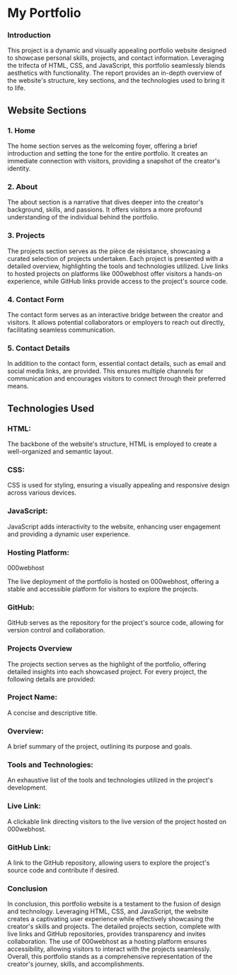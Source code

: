 # My Portfolio
<h3>Introduction</h3>
<p>This project is a dynamic and visually appealing portfolio website designed to showcase personal skills, projects, and contact information. Leveraging the trifecta of HTML, CSS, and JavaScript, this portfolio seamlessly blends aesthetics with functionality. The report provides an in-depth overview of the website's structure, key sections, and the technologies used to bring it to life.</p>
<h2>Website Sections</h2>
<h3>1. Home</h3>
<p>The home section serves as the welcoming foyer, offering a brief introduction and setting the tone for the entire portfolio. It creates an immediate connection with visitors, providing a snapshot of the creator's identity.</p>
<h3>2. About</h3>
<p>The about section is a narrative that dives deeper into the creator's background, skills, and passions. It offers visitors a more profound understanding of the individual behind the portfolio.</p>
<h3>3. Projects</h3>
<p>The projects section serves as the pièce de résistance, showcasing a curated selection of projects undertaken. Each project is presented with a detailed overview, highlighting the tools and technologies utilized. Live links to hosted projects on platforms like 000webhost offer visitors a hands-on experience, while GitHub links provide access to the project's source code.</p>
<h3>4. Contact Form</h3>
<p>The contact form serves as an interactive bridge between the creator and visitors. It allows potential collaborators or employers to reach out directly, facilitating seamless communication.</p>
<h3>5. Contact Details</h3>
<p>In addition to the contact form, essential contact details, such as email and social media links, are provided. This ensures multiple channels for communication and encourages visitors to connect through their preferred means.</p>
<h2>Technologies Used</h2>
<h3>HTML:</h3>
<p>The backbone of the website's structure, HTML is employed to create a well-organized and semantic layout.</p>
<h3>CSS:</h3>
<p>CSS is used for styling, ensuring a visually appealing and responsive design across various devices.</p>
<h3>JavaScript:</h3>
<p>JavaScript adds interactivity to the website, enhancing user engagement and providing a dynamic user experience.</p>
<h3>Hosting Platform:</h3> <p>000webhost</p>
<p>The live deployment of the portfolio is hosted on 000webhost, offering a stable and accessible platform for visitors to explore the projects.</p>
<h3>GitHub:</h3>
<p>GitHub serves as the repository for the project's source code, allowing for version control and collaboration.</p>
<h3>Projects Overview</h3>
<p>The projects section serves as the highlight of the portfolio, offering detailed insights into each showcased project. For every project, the following details are provided:</p>
<h3>Project Name:</h3>
<p>A concise and descriptive title.</p>
<h3>Overview:</h3>
<p>A brief summary of the project, outlining its purpose and goals.</p>
<h3>Tools and Technologies:</h3>
<p>An exhaustive list of the tools and technologies utilized in the project's development.</p>
<h3>Live Link:</h3>
<p>A clickable link directing visitors to the live version of the project hosted on 000webhost.</p>
<h3>GitHub Link:</h3>
<p>A link to the GitHub repository, allowing users to explore the project's source code and contribute if desired.</p>
<h3>Conclusion</h3>
<p>In conclusion, this portfolio website is a testament to the fusion of design and technology. Leveraging HTML, CSS, and JavaScript, the website creates a captivating user experience while effectively showcasing the creator's skills and projects. The detailed projects section, complete with live links and GitHub repositories, provides transparency and invites collaboration. The use of 000webhost as a hosting platform ensures accessibility, allowing visitors to interact with the projects seamlessly. Overall, this portfolio stands as a comprehensive representation of the creator's journey, skills, and accomplishments.</p>
